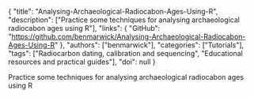 {
  "title": "Analysing-Archaeological-Radiocabon-Ages-Using-R",
  "description": ["Practice some techniques for analysing archaeological radiocabon ages using R"],
  "links": {
    "GitHub": "https://github.com/benmarwick/Analysing-Archaeological-Radiocabon-Ages-Using-R"
  },
  "authors": ["benmarwick"],
  "categories": ["Tutorials"],
  "tags": ["Radiocarbon dating, calibration and sequencing", "Educational resources and practical guides"],
  "doi": null
}

<!-- Generated by csv2md.R – do not edit by hand -->

Practice some techniques for analysing archaeological radiocabon ages using R